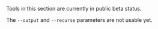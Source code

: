 Tools in this section are currently in public beta status. 

The ```--output``` and ```--recurse``` parameters are not usable yet. 
